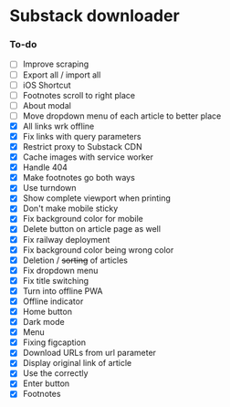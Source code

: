 # Substack downloader

### To-do

- [ ] Improve scraping
- [ ] Export all / import all
- [ ] iOS Shortcut
- [ ] Footnotes scroll to right place
- [ ] About modal
- [ ] Move dropdown menu of each article to better place
- [x] All links wrk offline
- [x] Fix links with query parameters
- [x] Restrict proxy to Substack CDN
- [x] Cache images with service worker
- [x] Handle 404
- [x] Make footnotes go both ways
- [x] Use turndown
- [x] Show complete viewport when printing
- [x] Don't make mobile sticky
- [x] Fix background color for mobile
- [x] Delete button on article page as well
- [x] Fix railway deployment
- [x] Fix background color being wrong color
- [x] Deletion / ~~sorting~~ of articles
- [x] Fix dropdown menu
- [x] Fix title switching
- [x] Turn into offline PWA
- [x] Offline indicator
- [x] Home button
- [x] Dark mode
- [x] Menu
- [x] Fixing figcaption
- [x] Download URLs from url parameter
- [x] Display original link of article
- [x] Use the <Avatar /> correctly
- [x] Enter button
- [x] Footnotes
